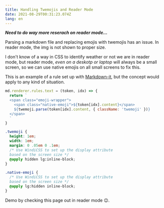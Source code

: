 ```yaml
---
title: Handling Twemojis and Reader Mode
date: 2021-08-29T00:31:23.074Z
lang: en
---
```


**_Need to do way more reserach on reader mode..._**

Parsing a markdown file and replacing emojis with twemojis has an issue. In reader mode, the img is not shown to proper size. 

I don't know of a way in CSS to identify weather or not we are in reader mode, but reader mode, _even on a deskotp or laptop_ will always be a small screen, so we can use native emojis on all small screens to fix this.

This is an example of a rule set up with [Markdown-it](https://markdown-it.github.io), but the concept would apply to any kind of situation.

```js
md.renderer.rules.text = (token, idx) => {
  return `
  <span class="emoji-wrapper">
    <span class="native-emoji">${token[idx].content}</span>
    ${twemoji.parse(token[idx].content, { className: 'twemoji' })}
  </span>
  `
}
```

```css
.twemoji {
  height: 1em;
  width: 1em;
  margin: 0 .05em 0 .1em; 
  /* Use WindiCSS to set up the display attribute 
  based on the screen size */
  @apply hidden lg:inline-block;
}

.native-emoji {
  /* Use WindiCSS to set up the display attribute
  based on the screen size */
  @apply lg:hidden inline-block;
}
```

Demo by checking this page out in reader mode :wink:. 